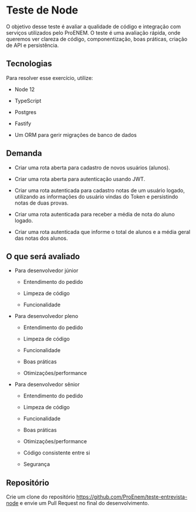 # Teste de Node

O objetivo desse teste é avaliar a qualidade de código e integração com
serviços utilizados pelo ProENEM. O teste é uma avaliação rápida, onde
queremos ver clareza de código, componentização, boas práticas, criação
de API e persistência.

## Tecnologias

Para resolver esse exercício, utilize:

-   Node 12

-   TypeScript

-   Postgres

-   Fastify

-   Um ORM para gerir migrações de banco de dados

## Demanda

-   Criar uma rota aberta para cadastro de novos usuários (alunos).

-   Criar uma rota aberta para autenticação usando JWT.

-   Criar uma rota autenticada para cadastro notas de um usuário logado, utilizando as informações do usuário vindas do Token e persistindo notas de duas provas.

-   Criar uma rota autenticada para receber a média de nota do aluno logado.

-   Criar uma rota autenticada que informe o total de alunos e a média geral das notas dos alunos.

## O que será avaliado

-   Para desenvolvedor júnior

    -   Entendimento do pedido

    -   Limpeza de código

    -   Funcionalidade

-   Para desenvolvedor pleno

    -   Entendimento do pedido

    -   Limpeza de código

    -   Funcionalidade

    -   Boas práticas

    -   Otimizações/performance

-   Para desenvolvedor sênior

    -   Entendimento do pedido

    -   Limpeza de código

    -   Funcionalidade

    -   Boas práticas

    -   Otimizações/performance

    -   Código consistente entre si

    -   Segurança

## Repositório

Crie um clone do repositório https://github.com/ProEnem/teste-entrevista-node e envie um Pull Request no final do desenvolvimento.
